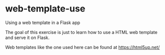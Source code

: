 # web-template-use
Using a web template in a Flask app

The goal of this exercise is just to learn how to use a HTML web template and serve it on Flask.

Web templates like the one used here can be found at https://html5up.net/
